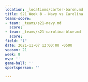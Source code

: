 ```yaml
---
location: _locations/carter-baron.md
title: S21 Week 8 - Navy vs Carolina
teams-score:
- team: _teams/s21-navy.md
  score: 
- team: _teams/s21-carolina-blue.md
  score: 
field: "1"
date: 2021-11-07 12:00:00 -0500
season: 21
week: 8
mvp: ''
game-ball: ''
sportsperson: ''

---
```

